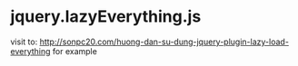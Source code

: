# jquery.lazyEverything.js
visit to: http://sonpc20.com/huong-dan-su-dung-jquery-plugin-lazy-load-everything for example
